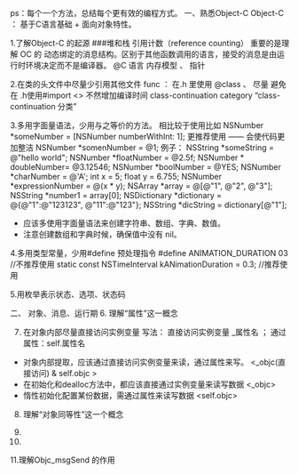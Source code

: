 ps：每个一个方法，总结每个更有效的编程方式。
一、熟悉Object-C
Object-C ： 基于C语言基础 + 面向对象特性。

1.了解Object-C 的起源
###堆和栈
引用计数（reference counting）
重要的是理解 OC 的 动态绑定的消息结构。区别于其他函数调用的语言，接受的消息是由运行时环境决定而不是编译器。
@C 语言 内存模型 、 指针

2.在类的头文件中尽量少引用其他文件
func ：
在.h 里使用 @class   、 尽量 避免在 .h使用#import <> 不然增加编译时间
class-continuation category “class-continuation 分类”

3.多用字面量语法，少用与之等价的方法。
相比较于使用比如
NSNumber *someNumber =  [NSNumber numberWithInt: 1];
更推荐使用 ——  会使代码更加整洁
NSNumber *somenNumber = @1;
例子：
NSString *someString = @"hello world";
NSNumber *floatNumber = @2.5f;
NSNumber * doubleNumber= @3.12546;
NSNumber *boolNumber = @YES;
NSNumber *charNumber = @'A';
int x = 5;
float y = 6.755;
NSNumber *expressionNumber = @(x * y);
NSArray *array = @[@"1", @"2", @"3"];
NSString *number1 = array[0];
NSDictionary *dictionary = @{@"1":@"123123", @"11":@"123"};
NSString *dicString = dictionary[@"1"];

- 应该多使用字面量语法来创建字符串、数组、字典、数值。
- 注意创建数组和字典时候，确保值中没有 nil。

4.多用类型常量，少用#define 预处理指令
#define ANIMATION_DURATION 03  //不推荐使用
static const NSTimeInterval kANimationDuration = 0.3; //推荐使用

5.用枚举表示状态、选项、状态码

二、 对象、消息、运行期
6. 理解“属性”这一概念

7. 在对象内部尽量直接访问实例变量
写法： 直接访问实例变量 _属性名 ； 通过属性：self.属性名

- 对象内部提取，应该通过直接访问实例变量来读，通过属性来写。 <_objc(直接访问) &  self.objc    >
- 在初始化和dealloc方法中，都应该直接通过实例变量来读写数据 <_objc>
- 惰性初始化配置某份数据，需通过属性来读写数据 <self.objc>

8. 理解“对象同等性”这一个概念

9.

10.

11.理解Objc_msgSend 的作用

